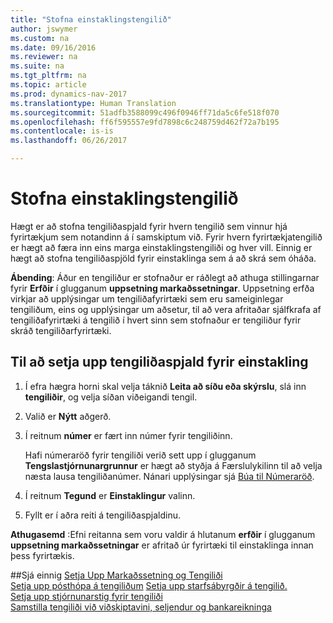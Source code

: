 ```yaml
---
title: "Stofna einstaklingstengilið"
author: jswymer
ms.custom: na
ms.date: 09/16/2016
ms.reviewer: na
ms.suite: na
ms.tgt_pltfrm: na
ms.topic: article
ms.prod: dynamics-nav-2017
ms.translationtype: Human Translation
ms.sourcegitcommit: 51adfb3588099c496f0946ff71da5c6fe518f070
ms.openlocfilehash: ff6f595557e9fd7898c6c248759d462f72a7b195
ms.contentlocale: is-is
ms.lasthandoff: 06/26/2017

---
```

# <a name="create-contact-persons"></a>Stofna einstaklingstengilið
Hægt er að stofna tengiliðaspjald fyrir hvern tengilið sem vinnur hjá fyrirtækjum sem notandinn á í samskiptum við. Fyrir hvern fyrirtækjatengilið er hægt að færa inn eins marga einstaklingstengiliði og hver vill. Einnig er hægt að stofna tengiliðaspjöld fyrir einstaklinga sem á að skrá sem óháða.

**Ábending**: Áður en tengiliður er stofnaður er ráðlegt að athuga stillingarnar fyrir **Erfðir** í glugganum **uppsetning markaðssetningar**. Uppsetning erfða virkjar að upplýsingar um tengiliðafyrirtæki sem eru sameiginlegar tengiliðum, eins og upplýsingar um aðsetur, til að vera afritaðar sjálfkrafa af tengiliðafyrirtæki  á tengilið í hvert sinn sem  stofnaður er tengiliður fyrir skráð tengiliðarfyrirtæki.

## <a name="to-create-a-contact-card-for-a-person"></a>Til að setja upp tengiliðaspjald fyrir einstakling
1. Í efra hægra horni skal velja táknið **Leita að síðu eða skýrslu**, slá inn **tengiliðir**, og velja síðan viðeigandi tengil.
2. Valið er **Nýtt** aðgerð.
3. Í reitnum **númer** er fært inn númer fyrir tengiliðinn.

    Hafi númeraröð fyrir tengiliði verið sett upp í glugganum **Tengslastjórnunargrunnur** er hægt að styðja á Færslulykilinn til að velja næsta lausa tengiliðanúmer. Nánari upplýsingar sjá [Búa til Númeraröð](ui-create-number-series.md).
4. Í reitnum **Tegund** er **Einstaklingur** valinn.
5. Fyllt er í aðra reiti á tengiliðaspjaldinu.

**Athugasemd** :Efni reitanna sem voru valdir á hlutanum **erfðir** í glugganum **uppsetning markaðssetningar** er afritað úr fyrirtæki til einstaklinga innan þess fyrirtækis.

##<a name="see-also"></a>Sjá einnig
[Setja Upp Markaðssetning og Tengiliði](marketing-setup-marketing.md)  
[Setja upp pósthópa á tengiliðum](marketing-mailing-groups.md#assign-mailing-groups-to-a-contact)
[ Setja upp starfsábyrgðir á tengilið.](marketing-job-responsibilities.md)  
[Setja upp stjórnunarstig fyrir tengiliði](marketing-organizational-levels.md)  
[Samstilla tengiliði við viðskiptavini, seljendur og bankareikninga](marketing-synchronize-contacts-customers-vendors-bank-accounts.md)  

